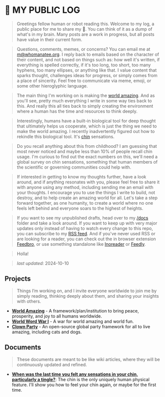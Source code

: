 # 💩 MY PUBLIC LOG
> Greetings fellow human or robot reading this. Welcome to my log, a public place for me to share my 💩. You can think of it as a dump of what's in my brain. Many posts are a work in progress, but all posts have value in their current form.

> Questions, comments, memes, or concerns? You can email me at m@whomanatee.org. I reply back to emails based on the character of their content, and not based on things such as: how well it's written, if everything is spelled correctly, if it's too long, too short, too many hyphens, too many ellipses, or anything like that. I value content that sparks thought, challenges ideas for progress, or simply comes from a place of sincerity. Feel free to communicate via meme, emoji, or some other hieroglyphic language. 

> The main thing I'm working on is making the [world amazing](https://worldamazing.org). And as you'll see, pretty much everything I write in some way ties back to this. And really this all ties back to simply creating the environment where a human has the time and resources to think deeply.

> Interestingly, humans have a built-in biological tool for deep thought that ultimately helps us cooperate, which is just the thing we need to make the world amazing. I recently inadvertently figured out how to rekindle this biological tool. It's [chin](docs/chins.md) sensations.

> Do you recall anything about this from childhood? I am guessing that most never noticed and maybe less than 10% of people recall chin usage. I'm curious to find out the exact numbers on this, we'll need a global survey on chin sensations, something that human members of the scientific or governing communities could help with.

> If interested in getting to know my thoughts further, have a look around, and if anything resonates with you, please feel free to share it with anyone using any method, including sending me an email with your thoughts. I encourage you to use the things I write to build, not destroy, and to help create an amazing world for all. Let's take a step forward together, as one humanity, to create a world where no one feels left behind and everyone soars to the highest of heights.

> If you want to see my unpublished drafts, head over to my [/docs](docs/) folder and take a look around. If you want to keep up with very major updates only instead of having to watch every change to this repo, you can subscribe to my [RSS feed](https://raw.githubusercontent.com/beakbahama/log/refs/heads/main/feed.xml). And if you've never used RSS or are looking for a reader, you can check out the in browser extension [Feedbro](https://nodetics.com/feedbro/), or use something standalone like [Inoreader](https://www.inoreader.com) or [Feedly](https://feedly.com/).

> Holla!

> *last updated:* 2024-10-10


## Projects
> Things I’m working on, and I invite everyone worldwide to join me by simply reading, thinking deeply about them, and sharing your insights with others.
- [**World Amazing**](https://worldamazing.org) - A framework/plan/institution to bring peace, prosperity, and joy to all humans worldwide.
- [**World Word War I**](https://worldwordwar.org) - A war for world amazing and world fun.
- [**Clown Party**](https://clownparty.org) - An open-source global party framework for all to live amazing, including cats and dogs.


## Documents
> These documents are meant to be like wiki articles, where they will be continuously updated and refined.

- [**When was the last time you felt any sensations in your chin, particularly a tingle?**](docs/chins.md): The chin is the only uniquely human physical feature. I'll show you how to feel your chin again, or maybe for the first time.

